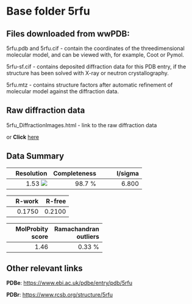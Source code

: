 # Base folder 5rfu

## Files downloaded from wwPDB:

5rfu.pdb and 5rfu.cif - contain the coordinates of the threedimensional molecular model, and can be viewed with, for example, Coot or Pymol.

5rfu-sf.cif - contains deposited diffraction data for this PDB entry, if the structure has been solved with X-ray or neutron crystallography.

5rfu.mtz - contains structure factors after automatic refinement of molecular model against the diffraction data.

## Raw diffraction data

5rfu_DiffractionImages.html - link to the raw diffraction data 

or **Click** [here](https://zenodo.org/record/3731521) 

## Data Summary
|   | Resolution | Completeness| I/sigma |
|---|-------------:|----------------:|--------------:|
|   |1.53 <img src="https://latex.codecogs.com/svg.latex?{\mbox{\normalfont\AA}}"/>|98.7  %|<img width=50/>6.800|

|   | **R-work**| **R-free**   
|---|-------------:|----------------:|           
||0.1750|0.2100|

|   |**MolProbity<br>score**| **Ramachandran<br>outliers** 
|---|-------------:|----------------:|
||1.46|0.33 %|

## Other relevant links 
**PDBe**:  https://www.ebi.ac.uk/pdbe/entry/pdb/5rfu
 
**PDBr**: https://www.rcsb.org/structure/5rfu 

